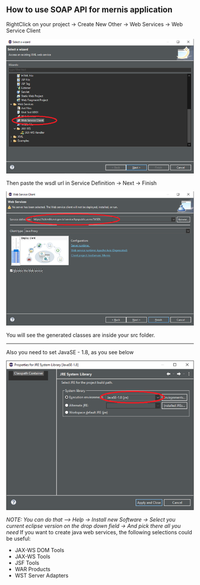 ## How to use SOAP API for mernis application

RightClick on your project -> Create New Other -> Web Services -> Web Service Client

![Photo 1](/photos/photo1.png)

Then paste the wsdl url in Service Definition -> Next -> Finish

![Photo 2](/photos/photo2.png)

You will see the generated classes are inside your src folder.

*************************************************************

Also you need to set JavaSE - 1.8, as you see below

![Photo 3](/photos/photo3.png)



 *NOTE: You can do that --> Help -> Install new Software -> Select you current eclipse version on the drop down field ->
   And pick there all you need*
   If you want to create java web services, the following selections could be useful:
  - JAX-WS DOM Tools
  - JAX-WS Tools
  - JSF Tools
  - WAR Products
  - WST Server Adapters

